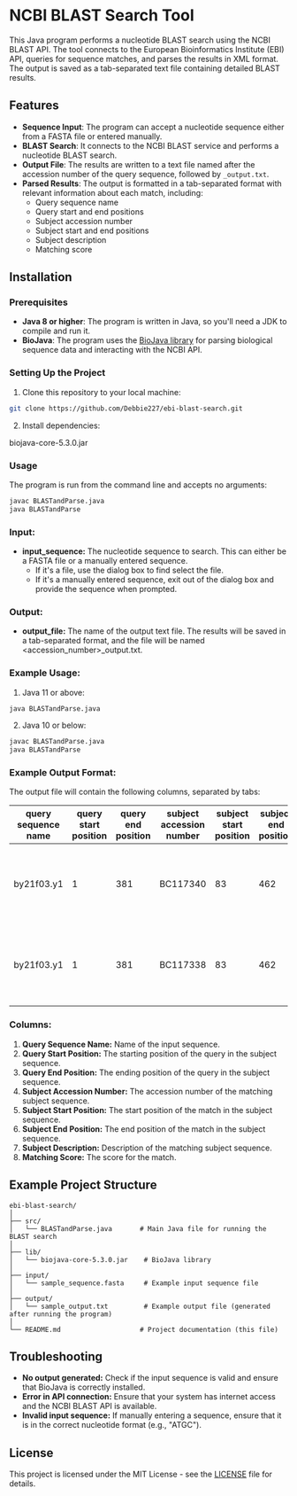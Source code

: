 # NCBI BLAST Search Tool

This Java program performs a nucleotide BLAST search using the NCBI BLAST API. The tool connects to the European Bioinformatics Institute (EBI) API, queries for sequence matches, and parses the results in XML format. The output is saved as a tab-separated text file containing detailed BLAST results.

## Features

- **Sequence Input**: The program can accept a nucleotide sequence either from a FASTA file or entered manually.
- **BLAST Search**: It connects to the NCBI BLAST service and performs a nucleotide BLAST search.
- **Output File**: The results are written to a text file named after the accession number of the query sequence, followed by `_output.txt`.
- **Parsed Results**: The output is formatted in a tab-separated format with relevant information about each match, including:
  - Query sequence name
  - Query start and end positions
  - Subject accession number
  - Subject start and end positions
  - Subject description
  - Matching score

## Installation

### Prerequisites

- **Java 8 or higher**: The program is written in Java, so you'll need a JDK to compile and run it.
- **BioJava**: The program uses the [BioJava library](https://biojava.org/) for parsing biological sequence data and interacting with the NCBI API.
  
### Setting Up the Project

1. Clone this repository to your local machine:

```bash
git clone https://github.com/Debbie227/ebi-blast-search.git
```

2. Install dependencies:

biojava-core-5.3.0.jar

### Usage

The program is run from the command line and accepts no arguments:

```bash
javac BLASTandParse.java
java BLASTandParse
```

### Input:

- **input_sequence:** The nucleotide sequence to search. This can either be a FASTA file or a manually entered sequence.
    - If it's a file, use the dialog box to find select the file.
    - If it's a manually entered sequence, exit out of the dialog box and provide the sequence when prompted.

### Output:

- **output_file:** The name of the output text file. The results will be saved in a tab-separated format, and the file will be named <accession_number>_output.txt.

### Example Usage:

1. Java 11 or above:

```bash
java BLASTandParse.java
```

2. Java 10 or below:

```bash
javac BLASTandParse.java
java BLASTandParse
```

### Example Output Format:

The output file will contain the following columns, separated by tabs:

| query sequence name      | query start position | query end position | subject accession number | subject start position | subject end position | subject description | matching score |
|--------------------------|----------------------|--------------------|--------------------------|------------------------|----------------------|---------------------|----------------|
| by21f03.y1|1    | 381                    | BC117340                | 83                 | 462                     | Homo sapiens crystallin, gamma D, mRNA (cDNA clone MGC:150949 IMAGE:40125891), complete cds.                  | 680 |
| by21f03.y1|1     | 381                    | BC117338                | 83                 | 462                    | Homo sapiens crystallin, gamma D, mRNA (cDNA clone MGC:150947 IMAGE:40125889), complete cds.                  | 680 |

### Columns:

1. **Query Sequence Name:** Name of the input sequence.
2. **Query Start Position:** The starting position of the query in the subject sequence.
3. **Query End Position:** The ending position of the query in the subject sequence.
4. **Subject Accession Number:** The accession number of the matching subject sequence.
5. **Subject Start Position:** The start position of the match in the subject sequence.
6. **Subject End Position:** The end position of the match in the subject sequence.
7. **Subject Description:** Description of the matching subject sequence.
8. **Matching Score:** The score for the match.

## Example Project Structure

```
ebi-blast-search/
│
├── src/
│   └── BLASTandParse.java       # Main Java file for running the BLAST search
│
├── lib/
│   └── biojava-core-5.3.0.jar    # BioJava library
│
├── input/
│   └── sample_sequence.fasta     # Example input sequence file
│
├── output/
│   └── sample_output.txt         # Example output file (generated after running the program)
│
└── README.md                    # Project documentation (this file)
```

## Troubleshooting

- **No output generated:** Check if the input sequence is valid and ensure that BioJava is correctly installed.
- **Error in API connection:** Ensure that your system has internet access and the NCBI BLAST API is available.
- **Invalid input sequence:** If manually entering a sequence, ensure that it is in the correct nucleotide format (e.g., "ATGC").

## License

This project is licensed under the MIT License - see the [LICENSE](https://opensource.org/license/mit) file for details.
